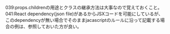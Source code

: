 039:props.childrenの用途とクラスの継承方法は大事なので覚えておくこと。
041:React dependency(json file)があるからJSXコードを可能にしているが、このdependencyが無い場合でそのままjacascriptのルールに沿って記載する場合の例は、参照しておいた方が良い。